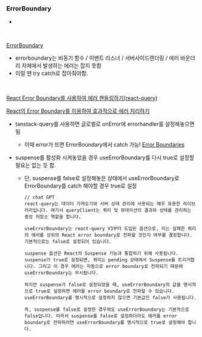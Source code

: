 ### ErrorBoundary

-

<br>

[ErrorBoundary](https://www.zerocho.com/category/React/post/60cebadecc6ccc0004c38295)

- errorboundary는 비동기 함수 / 이벤트 리스너 / 서버사이드렌더링 / 에러 바운더리 자체에서 발생하는 에러는 잡지 못함
- 이럴 땐 try catch로 잡아줘야함.

<br>

[React Error Boundary를 사용하여 에러 핸들링하기(react-query)](https://www.datoybi.com/error-handling-with-react-query/)

[React의 Error Boundary를 이용하여 효과적으로 에러 처리하기](https://fe-developers.kakaoent.com/2022/221110-error-boundary/)

- tanstack-query를 사용하면 글로벌로 onError에 errorhandler를 설정해놓으면 됨

  - 이때 error가 뜨면 ErrorBoundary에서 catch 가능!
    [Error Boundaries](https://tkdodo.eu/blog/react-query-error-handling#error-boundaries)

- suspense를 활성화 시켜놓았을 경우 useErrorBoundary를 다시 true로 설정할 필요는 없는 듯 함.

  - 단, suspense를 false로 설정해놓은 상태에서 useErrorBoundary로 ErrorBoundary를 catch 해야할 경우 true로 설정

    ```
    // chat GPT
    react-query는 데이터 가져오기와 서버 상태 관리에 사용되는 매우 유용한 라이브러리입니다. 여기서 queryClient는 쿼리 및 뮤테이션의 결과와 상태를 관리하는 중앙 저장소 역할을 합니다.

    useErrorBoundary는 react-query V3부터 도입된 옵션으로, 이는 실패한 쿼리의 에러를 상위의 React error boundary로 전파할 것인지 여부를 결정합니다. 기본적으로는 false로 설정되어 있습니다.

    suspense 옵션은 React의 Suspense 기능과 통합하기 위해 사용됩니다. suspense가 true로 설정되면, 쿼리는 pending 상태에서 Suspense를 트리거합니다. 그리고 이 경우 에러는 자동으로 error boundary로 전파되기 때문에 useErrorBoundary는 무시됩니다.

    하지만 suspense가 false로 설정되었을 때, useErrorBoundary의 값을 명시적으로 true로 설정하면 에러를 error boundary로 전파할 수 있습니다. useErrorBoundary를 명시적으로 설정하지 않으면 기본값인 false가 사용됩니다.

    즉, suspense를 false로 설정한 경우에도 useErrorBoundary는 기본적으로 false입니다. 따라서 suspense를 false로 설정하더라도 에러를 error boundary로 전파하려면 useErrorBoundary를 명시적으로 true로 설정해야 합니다.
    ```
